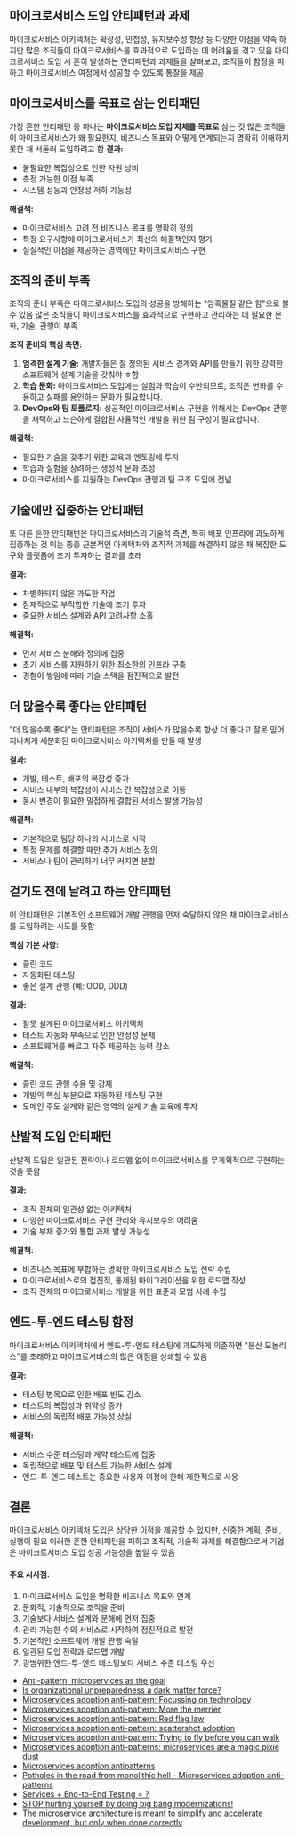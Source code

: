 ## 마이크로서비스 도입 안티패턴과 과제

마이크로서비스 아키텍처는 확장성, 민첩성, 유지보수성 향상 등 다양한 이점을 약속
하지만 많은 조직들이 마이크로서비스를 효과적으로 도입하는 데 어려움을 겪고 있음
마이크로서비스 도입 시 흔히 발생하는 안티패턴과 과제들을 살펴보고, 조직들이 함정을 피하고 마이크로서비스 여정에서 성공할 수 있도록 통찰을 제공

## 마이크로서비스를 목표로 삼는 안티패턴

가장 흔한 안티패턴 중 하나는 **마이크로서비스 도입 자체를 목표로** 삼는 것
많은 조직들이 마이크로서비스가 왜 필요한지, 비즈니스 목표와 어떻게 연계되는지 명확히 이해하지 못한 채 서둘러 도입하려고 함
**결과:**

- 불필요한 복잡성으로 인한 자원 낭비
- 측정 가능한 이점 부족
- 시스템 성능과 안정성 저하 가능성

**해결책:**

- 마이크로서비스 고려 전 비즈니스 목표를 명확히 정의
- 특정 요구사항에 마이크로서비스가 최선의 해결책인지 평가
- 실질적인 이점을 제공하는 영역에만 마이크로서비스 구현

## 조직의 준비 부족

조직의 준비 부족은 마이크로서비스 도입의 성공을 방해하는 "암흑물질 같은 힘"으로 볼 수 있음
많은 조직들이 마이크로서비스를 효과적으로 구현하고 관리하는 데 필요한 문화, 기술, 관행이 부족

**조직 준비의 핵심 측면:**

1. **엄격한 설계 기술:** 개발자들은 잘 정의된 서비스 경계와 API를 만들기 위한 강력한 소프트웨어 설계 기술을 갖춰야 ㅎ함
2. **학습 문화:** 마이크로서비스 도입에는 실험과 학습이 수반되므로, 조직은 변화를 수용하고 실패를 용인하는 문화가 필요합니다.
3. **DevOps와 팀 토폴로지:** 성공적인 마이크로서비스 구현을 위해서는 DevOps 관행을 채택하고 느슨하게 결합된 자율적인 개발을 위한 팀 구성이 필요합니다.

**해결책:**

- 필요한 기술을 갖추기 위한 교육과 멘토링에 투자
- 학습과 실험을 장려하는 생성적 문화 조성
- 마이크로서비스를 지원하는 DevOps 관행과 팀 구조 도입에 전념

## 기술에만 집중하는 안티패턴

또 다른 흔한 안티패턴은 마이크로서비스의 기술적 측면, 특히 배포 인프라에 과도하게 집중하는 것
이는 종종 근본적인 아키텍처와 조직적 과제를 해결하지 않은 채 복잡한 도구와 플랫폼에 조기 투자하는 결과를 초래

**결과:**

- 차별화되지 않은 과도한 작업
- 잠재적으로 부적합한 기술에 조기 투자
- 중요한 서비스 설계와 API 고려사항 소홀

**해결책:**

- 먼저 서비스 분해와 정의에 집중
- 초기 서비스를 지원하기 위한 최소한의 인프라 구축
- 경험이 쌓임에 따라 기술 스택을 점진적으로 발전

## 더 많을수록 좋다는 안티패턴

"더 많을수록 좋다"는 안티패턴은 조직이 서비스가 많을수록 항상 더 좋다고 잘못 믿어 지나치게 세분화된 마이크로서비스 아키텍처를 만들 때 발생

**결과:**

- 개발, 테스트, 배포의 복잡성 증가
- 서비스 내부의 복잡성이 서비스 간 복잡성으로 이동
- 동시 변경이 필요한 밀접하게 결합된 서비스 발생 가능성

**해결책:**

- 기본적으로 팀당 하나의 서비스로 시작
- 특정 문제를 해결할 때만 추가 서비스 정의
- 서비스나 팀이 관리하기 너무 커지면 분할

## 걷기도 전에 날려고 하는 안티패턴

이 안티패턴은 기본적인 소프트웨어 개발 관행을 먼저 숙달하지 않은 채 마이크로서비스를 도입하려는 시도를 뜻함

**핵심 기본 사항:**

- 클린 코드
- 자동화된 테스팅
- 좋은 설계 관행 (예: OOD, DDD)

**결과:**

- 잘못 설계된 마이크로서비스 아키텍처
- 테스트 자동화 부족으로 인한 안정성 문제
- 소프트웨어를 빠르고 자주 제공하는 능력 감소

**해결책:**

- 클린 코드 관행 수용 및 강제
- 개발의 핵심 부분으로 자동화된 테스팅 구현
- 도메인 주도 설계와 같은 영역의 설계 기술 교육에 투자

## 산발적 도입 안티패턴

산발적 도입은 일관된 전략이나 로드맵 없이 마이크로서비스를 무계획적으로 구현하는 것을 뜻함

**결과:**

- 조직 전체의 일관성 없는 아키텍처
- 다양한 마이크로서비스 구현 관리와 유지보수의 어려움
- 기술 부채 증가와 통합 과제 발생 가능성

**해결책:**

- 비즈니스 목표에 부합하는 명확한 마이크로서비스 도입 전략 수립
- 마이크로서비스로의 점진적, 통제된 마이그레이션을 위한 로드맵 작성
- 조직 전체의 마이크로서비스 개발을 위한 표준과 모범 사례 수립

## 엔드-투-엔드 테스팅 함정

마이크로서비스 아키텍처에서 엔드-투-엔드 테스팅에 과도하게 의존하면 "분산 모놀리스"를 초래하고 마이크로서비스의 많은 이점을 상쇄할 수 있음

**결과:**

- 테스팅 병목으로 인한 배포 빈도 감소
- 테스트의 복잡성과 취약성 증가
- 서비스의 독립적 배포 가능성 상실

**해결책:**

- 서비스 수준 테스팅과 계약 테스트에 집중
- 독립적으로 배포 및 테스트 가능한 서비스 설계
- 엔드-투-엔드 테스트는 중요한 사용자 여정에 한해 제한적으로 사용

## 결론

마이크로서비스 아키텍처 도입은 상당한 이점을 제공할 수 있지만, 신중한 계획, 준비, 실행이 필요
이러한 흔한 안티패턴을 피하고 조직적, 기술적 과제를 해결함으로써 기업은 마이크로서비스 도입 성공 가능성을 높일 수 있음
#### 주요 시사점:

1. 마이크로서비스 도입을 명확한 비즈니스 목표와 연계
2. 문화적, 기술적으로 조직을 준비
3. 기술보다 서비스 설계와 분해에 먼저 집중
4. 관리 가능한 수의 서비스로 시작하여 점진적으로 발전
5. 기본적인 소프트웨어 개발 관행 숙달
6. 일관된 도입 전략과 로드맵 개발
7. 광범위한 엔드-투-엔드 테스팅보다 서비스 수준 테스팅 우선


- [Anti-pattern: microservices as the goal](https://microservices.io/post/antipatterns/2019/01/14/antipattern-microservices-are-the-goal.html)
- [Is organizational unpreparedness a dark matter force?](https://microservices.io/post/refactoring/2023/07/25/dark-matter-force-organizational-unpreparedness.html)
- [Microservices adoption anti-pattern: Focussing on technology](https://microservices.io/post/antipatterns/2019/04/30/antipattern-focus-on-technology.html)
- [Microservices adoption anti-pattern: More the merrier](https://microservices.io/post/antipatterns/2019/05/21/antipattern-more-the-merrier.html)
- [Microservices adoption anti-pattern: Red flag law](https://microservices.io/post/antipatterns/2019/06/07/antipattern-red-flag-law.html)
- [Microservices adoption anti-pattern: scattershot adoption](https://microservices.io/post/antipatterns/2019/02/25/antipattern-scattershot-adoption.html)
- [Microservices adoption anti-pattern: Trying to fly before you can walk](https://microservices.io/post/antipatterns/2019/04/09/antipattern-flying-before-walking.html)
- [Microservices adoption anti-patterns: microservices are a magic pixie dust](https://microservices.io/post/antipatterns/2019/01/07/microservices-are-a-magic-pixie-dust.html)
- [Microservices adoption antipatterns](https://microservices.io/microservices/antipatterns/-/the/series/2019/06/18/microservices-adoption-antipatterns.html)
- [Potholes in the road from monolithic hell - Microservices adoption anti-patterns](https://microservices.io/microservices/general/2018/11/04/potholes-in-road-from-monolithic-hell.html)
- [Services + End-to-End Testing = ?](https://microservices.io/post/architecture/2024/03/29/services-with-end-to-end-testing-equals-monolith.html)
- [STOP hurting yourself by doing big bang modernizations!](https://microservices.io/post/architecture/2024/06/27/stop-hurting-yourself-by-doing-big-bang-modernizations.html)
- [The microservice architecture is meant to simplify and accelerate development, but only when done correctly](https://microservices.io/post/architecture/2023/07/06/msa-is-meant-to-simplify-development.md.html)